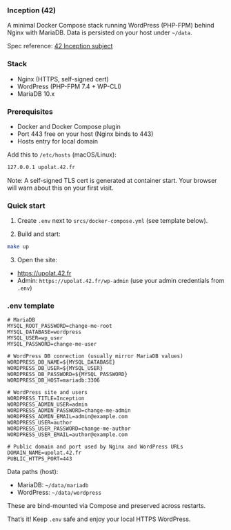 ### Inception (42)

A minimal Docker Compose stack running WordPress (PHP-FPM) behind Nginx with MariaDB. Data is persisted on your host under `~/data`.

Spec reference: [42 Inception subject](https://cdn.intra.42.fr/pdf/pdf/163427/en.subject.pdf)

### Stack

- Nginx (HTTPS, self-signed cert)
- WordPress (PHP-FPM 7.4 + WP-CLI)
- MariaDB 10.x

### Prerequisites

- Docker and Docker Compose plugin
- Port 443 free on your host (Nginx binds to 443)
- Hosts entry for local domain

Add this to `/etc/hosts` (macOS/Linux):

```bash
127.0.0.1 upolat.42.fr
```

Note: A self-signed TLS cert is generated at container start. Your browser will warn about this on your first visit.

### Quick start

1) Create `.env` next to `srcs/docker-compose.yml` (see template below).

2) Build and start:

```bash
make up
```

3) Open the site:

- https://upolat.42.fr
- Admin: `https://upolat.42.fr/wp-admin` (use your admin credentials from `.env`)

### .env template

```dotenv
# MariaDB
MYSQL_ROOT_PASSWORD=change-me-root
MYSQL_DATABASE=wordpress
MYSQL_USER=wp_user
MYSQL_PASSWORD=change-me-user

# WordPress DB connection (usually mirror MariaDB values)
WORDPRESS_DB_NAME=${MYSQL_DATABASE}
WORDPRESS_DB_USER=${MYSQL_USER}
WORDPRESS_DB_PASSWORD=${MYSQL_PASSWORD}
WORDPRESS_DB_HOST=mariadb:3306

# WordPress site and users
WORDPRESS_TITLE=Inception
WORDPRESS_ADMIN_USER=admin
WORDPRESS_ADMIN_PASSWORD=change-me-admin
WORDPRESS_ADMIN_EMAIL=admin@example.com
WORDPRESS_USER=author
WORDPRESS_USER_PASSWORD=change-me-author
WORDPRESS_USER_EMAIL=author@example.com

# Public domain and port used by Nginx and WordPress URLs
DOMAIN_NAME=upolat.42.fr
PUBLIC_HTTPS_PORT=443
```

Data paths (host):

- MariaDB: `~/data/mariadb`
- WordPress: `~/data/wordpress`

These are bind-mounted via Compose and preserved across restarts.

That’s it! Keep `.env` safe and enjoy your local HTTPS WordPress.


